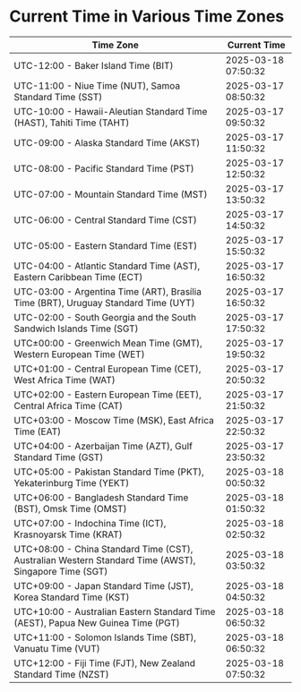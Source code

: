 # Current Time in Various Time Zones

| Time Zone | Current Time |
|-----------|--------------|
| UTC-12:00 - Baker Island Time (BIT) | 2025-03-18 07:50:32 |
| UTC-11:00 - Niue Time (NUT), Samoa Standard Time (SST) | 2025-03-17 08:50:32 |
| UTC-10:00 - Hawaii-Aleutian Standard Time (HAST), Tahiti Time (TAHT) | 2025-03-17 09:50:32 |
| UTC-09:00 - Alaska Standard Time (AKST) | 2025-03-17 11:50:32 |
| UTC-08:00 - Pacific Standard Time (PST) | 2025-03-17 12:50:32 |
| UTC-07:00 - Mountain Standard Time (MST) | 2025-03-17 13:50:32 |
| UTC-06:00 - Central Standard Time (CST) | 2025-03-17 14:50:32 |
| UTC-05:00 - Eastern Standard Time (EST) | 2025-03-17 15:50:32 |
| UTC-04:00 - Atlantic Standard Time (AST), Eastern Caribbean Time (ECT) | 2025-03-17 16:50:32 |
| UTC-03:00 - Argentina Time (ART), Brasília Time (BRT), Uruguay Standard Time (UYT) | 2025-03-17 16:50:32 |
| UTC-02:00 - South Georgia and the South Sandwich Islands Time (SGT) | 2025-03-17 17:50:32 |
| UTC±00:00 - Greenwich Mean Time (GMT), Western European Time (WET) | 2025-03-17 19:50:32 |
| UTC+01:00 - Central European Time (CET), West Africa Time (WAT) | 2025-03-17 20:50:32 |
| UTC+02:00 - Eastern European Time (EET), Central Africa Time (CAT) | 2025-03-17 21:50:32 |
| UTC+03:00 - Moscow Time (MSK), East Africa Time (EAT) | 2025-03-17 22:50:32 |
| UTC+04:00 - Azerbaijan Time (AZT), Gulf Standard Time (GST) | 2025-03-17 23:50:32 |
| UTC+05:00 - Pakistan Standard Time (PKT), Yekaterinburg Time (YEKT) | 2025-03-18 00:50:32 |
| UTC+06:00 - Bangladesh Standard Time (BST), Omsk Time (OMST) | 2025-03-18 01:50:32 |
| UTC+07:00 - Indochina Time (ICT), Krasnoyarsk Time (KRAT) | 2025-03-18 02:50:32 |
| UTC+08:00 - China Standard Time (CST), Australian Western Standard Time (AWST), Singapore Time (SGT) | 2025-03-18 03:50:32 |
| UTC+09:00 - Japan Standard Time (JST), Korea Standard Time (KST) | 2025-03-18 04:50:32 |
| UTC+10:00 - Australian Eastern Standard Time (AEST), Papua New Guinea Time (PGT) | 2025-03-18 06:50:32 |
| UTC+11:00 - Solomon Islands Time (SBT), Vanuatu Time (VUT) | 2025-03-18 06:50:32 |
| UTC+12:00 - Fiji Time (FJT), New Zealand Standard Time (NZST) | 2025-03-18 07:50:32 |
